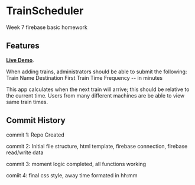 # TrainScheduler
Week 7 firebase basic homework




## Features

**[Live Demo](https://mecastilloc.github.io/TrainScheduler/index.html)**.

When adding trains, administrators should be able to submit the following:
Train Name
Destination 
First Train Time
Frequency -- in minutes

This app calculates when the next train will arrive; this should be relative to the current time.
Users from many different machines are be able to view same train times.


## Commit History

commit 1:
Repo Created

commit 2:
Initial file structure, html template, firebase connection, firebase read/write data

commit 3:
moment logic completed, all functions working

comiit 4:
final css style, away time formated in hh:mm




